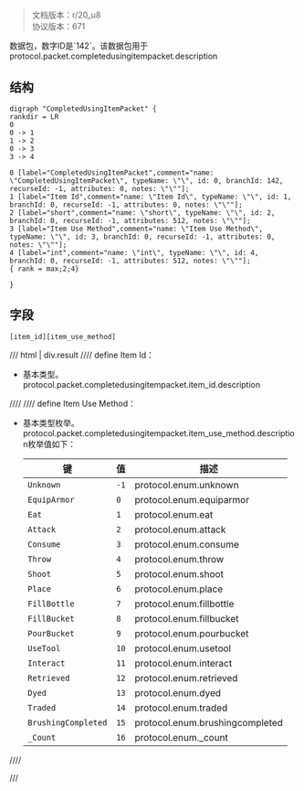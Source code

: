 # <!-- md:samp CompletedUsingItemPacket -->

> 文档版本：r/20_u8<br/>协议版本：671

<!-- md:samp CompletedUsingItemPacket -->数据包，数字ID是`142`。该数据包用于protocol.packet.completedusingitempacket.description

## 结构

```viz
digraph "CompletedUsingItemPacket" {
rankdir = LR
0
0 -> 1
1 -> 2
0 -> 3
3 -> 4

0 [label="CompletedUsingItemPacket",comment="name: \"CompletedUsingItemPacket\", typeName: \"\", id: 0, branchId: 142, recurseId: -1, attributes: 0, notes: \"\""];
1 [label="Item Id",comment="name: \"Item Id\", typeName: \"\", id: 1, branchId: 0, recurseId: -1, attributes: 0, notes: \"\""];
2 [label="short",comment="name: \"short\", typeName: \"\", id: 2, branchId: 0, recurseId: -1, attributes: 512, notes: \"\""];
3 [label="Item Use Method",comment="name: \"Item Use Method\", typeName: \"\", id: 3, branchId: 0, recurseId: -1, attributes: 0, notes: \"\""];
4 [label="int",comment="name: \"int\", typeName: \"\", id: 4, branchId: 0, recurseId: -1, attributes: 512, notes: \"\""];
{ rank = max;2;4}

}

```

## 字段

```title='CompletedUsingItemPacket'
[item_id][item_use_method]
```

/// html | div.result
//// define
Item Id：<!-- md:samp short -->

- 基本类型。protocol.packet.completedusingitempacket.item_id.description


////
//// define
Item Use Method：<!-- md:samp int -->

- 基本类型枚举。protocol.packet.completedusingitempacket.item_use_method.description枚举值如下：

  |键|值|描述|
  |---|---|---|
  |`Unknown`|`-1`|protocol.enum.unknown|
  |`EquipArmor`|`0`|protocol.enum.equiparmor|
  |`Eat`|`1`|protocol.enum.eat|
  |`Attack`|`2`|protocol.enum.attack|
  |`Consume`|`3`|protocol.enum.consume|
  |`Throw`|`4`|protocol.enum.throw|
  |`Shoot`|`5`|protocol.enum.shoot|
  |`Place`|`6`|protocol.enum.place|
  |`FillBottle`|`7`|protocol.enum.fillbottle|
  |`FillBucket`|`8`|protocol.enum.fillbucket|
  |`PourBucket`|`9`|protocol.enum.pourbucket|
  |`UseTool`|`10`|protocol.enum.usetool|
  |`Interact`|`11`|protocol.enum.interact|
  |`Retrieved`|`12`|protocol.enum.retrieved|
  |`Dyed`|`13`|protocol.enum.dyed|
  |`Traded`|`14`|protocol.enum.traded|
  |`BrushingCompleted`|`15`|protocol.enum.brushingcompleted|
  |`_Count`|`16`|protocol.enum._count|



////

///

